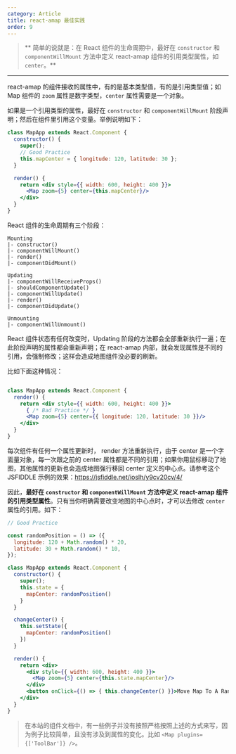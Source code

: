 ```yaml
---
category: Article
title: react-amap 最佳实践
order: 9
---
```


> ** 简单的说就是：在 React 组件的生命周期中，最好在 `constructor` 和 `componentWillMount` 方法中定义 react-amap 组件的引用类型属性，如 `center`。**

---

react-amap 的组件接收的属性中，有的是基本类型值，有的是引用类型值；如 Map 组件的 `zoom` 属性是数字类型，`center` 属性需要是一个对象。

如果是一个引用类型的属性，最好在 `constructor` 和 `componentWillMount` 阶段声明；然后在组件里引用这个变量。举例说明如下：

```jsx
class MapApp extends React.Component {
  constructor() {
    super();
    // Good Practice
    this.mapCenter = { longitude: 120, latitude: 30 };
  }

  render() {
    return <div style={{ width: 600, height: 400 }}>
      <Map zoom={5} center={this.mapCenter}/>
    </div>
  }
}
```

React 组件的生命周期有三个阶段：

```
Mounting
|- constructor()
|- componentWillMount()
|- render()
|- componentDidMount()

Updating
|- componentWillReceiveProps()
|- shouldComponentUpdate()
|- componentWillUpdate()
|- render()
|- componentDidUpdate()

Unmounting
|- componentWillUnmount()
```

React 组件状态有任何改变时，Updating 阶段的方法都会全部重新执行一遍；在此阶段声明的属性都会重新声明；在 react-amap 内部，就会发现属性是不同的引用，会强制修改；这样会造成地图组件没必要的刷新。

比如下面这种情况：

```jsx

class MapApp extends React.Component {
  render() {
    return <div style={{ width: 600, height: 400 }}>
      { /* Bad Practice */ }
      <Map zoom={5} center={{ longitude: 120, latitude: 30 }}/>
    </div>
  }
}
```

每次组件有任何一个属性更新时， render 方法重新执行，由于 center 是一个字面量对象，每一次跟之前的 center 属性都是不同的引用；如果你用鼠标移动了地图，其他属性的更新也会造成地图强行移回 center 定义的中心点。请参考这个 JSFIDDLE 示例的效果：https://jsfiddle.net/ioslh/y9cv20cv/4/

因此，**最好在 `constructor` 和 `componentWillMount` 方法中定义 react-amap 组件的引用类型属性**。只有当你明确需要改变地图的中心点时，才可以去修改 `center` 属性的引用。如下：

```jsx
// Good Practice

const randomPosition = () => ({
  longitude: 120 + Math.random() * 20,
  latitude: 30 + Math.random() * 10,
});

class MapApp extends React.Component {
  constructor() {
    super();
    this.state = {
      mapCenter: randomPosition()
    }
  }

  changeCenter() {
    this.setState({
      mapCenter: randomPosition()
    })
  }

  render() {
    return <div>
      <div style={{ width: 600, height: 400 }}>
        <Map zoom={5} center={this.state.mapCenter}/>
      </div>
      <button onClick={() => { this.changeCenter() }}>Move Map To A Random Center</button>
    </div>
  }
}
```

> 在本站的组件文档中，有一些例子并没有按照严格按照上述的方式来写，因为例子比较简单，且没有涉及到属性的变化。比如 `<Map plugins={['ToolBar']} />`。



